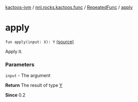 [kactoos-jvm](../../index.md) / [nnl.rocks.kactoos.func](../index.md) / [RepeatedFunc](index.md) / [apply](.)

# apply

`fun apply(input: X): Y` [(source)](https://github.com/neonailol/kactoos/blob/master/kactoos-jvm/src/main/kotlin/nnl/rocks/kactoos/func/RepeatedFunc.kt#L39)

Apply it.

### Parameters

`input` - The argument

**Return**
The result of type [Y](#)

**Since**
0.2

